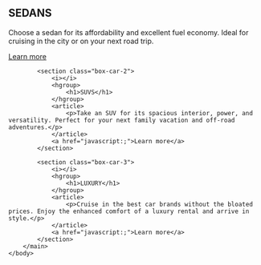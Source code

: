 <html>
    <head>
        <meta charset="utf-8">
        <meta http-equiv="X-UA-Compatible" content="IE=edge">
        <meta name="viewport" content="width=device-width, user-scalable=no, initial-scale=1, minimum-scale=1, maximum-scale=1">
        <meta name="author" content="Reinaldo J. Nunes - Front Mentor Challange">
        <link href="assets/img/favicon-32x32.png" rel="icon">
        <title>Front End Mentor Challenge</title>
        <link rel="stylesheet" type="text/css" href="https://github.com/reinaldonunes/FrontEnd_Mentor_Challenge/blob/main/assets/css/default.css" />
    </head>
    <body>
        <main id="mainBox">
            <section class="box-car-1">
                <i></i>
                <hgroup>
                    <h1>SEDANS</h1>
                </hgroup>
                <article>
                    <p>Choose a sedan for its affordability and excellent fuel economy. Ideal for cruising in the city or on your next road trip.</p>
                </article>
                <a href="javascript:;">Learn more</a>
            </section>
            
            <section class="box-car-2">
                <i></i>
                <hgroup>
                    <h1>SUVS</h1>
                </hgroup>
                <article>
                    <p>Take an SUV for its spacious interior, power, and versatility. Perfect for your next family vacation and off-road adventures.</p>
                </article>
                <a href="javascript:;">Learn more</a>
            </section>

            <section class="box-car-3">
                <i></i>
                <hgroup>
                    <h1>LUXURY</h1>
                </hgroup>
                <article>
                    <p>Cruise in the best car brands without the bloated prices. Enjoy the enhanced comfort of a luxury rental and arrive in style.</p>
                </article>
                <a href="javascript:;">Learn more</a>
            </section>
        </main>
    </body>
</html>
